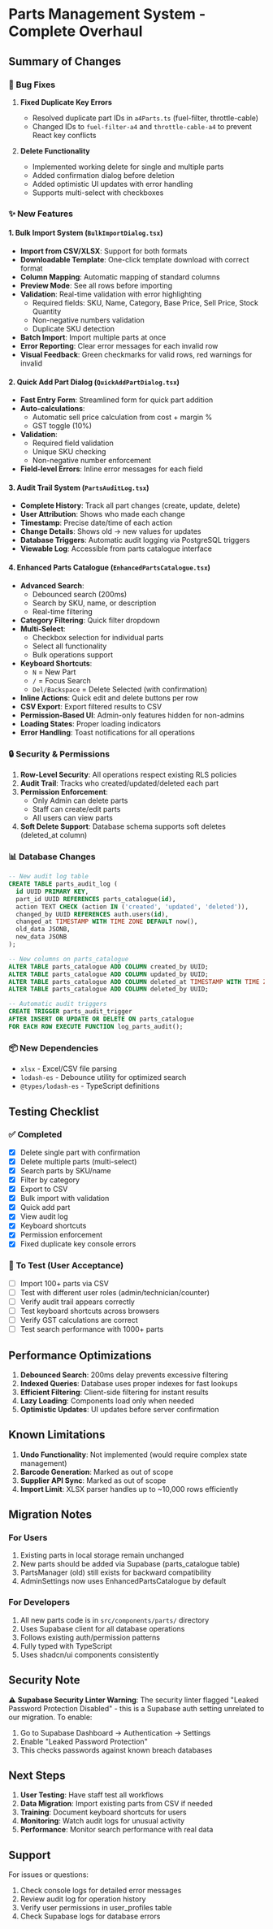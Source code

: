 # Parts Management System - Complete Overhaul

## Summary of Changes

### 🐛 Bug Fixes

1. **Fixed Duplicate Key Errors**
   - Resolved duplicate part IDs in `a4Parts.ts` (fuel-filter, throttle-cable)
   - Changed IDs to `fuel-filter-a4` and `throttle-cable-a4` to prevent React key conflicts

2. **Delete Functionality**
   - Implemented working delete for single and multiple parts
   - Added confirmation dialog before deletion
   - Added optimistic UI updates with error handling
   - Supports multi-select with checkboxes

### ✨ New Features

#### 1. Bulk Import System (`BulkImportDialog.tsx`)
- **Import from CSV/XLSX**: Support for both formats
- **Downloadable Template**: One-click template download with correct format
- **Column Mapping**: Automatic mapping of standard columns
- **Preview Mode**: See all rows before importing
- **Validation**: Real-time validation with error highlighting
  - Required fields: SKU, Name, Category, Base Price, Sell Price, Stock Quantity
  - Non-negative numbers validation
  - Duplicate SKU detection
- **Batch Import**: Import multiple parts at once
- **Error Reporting**: Clear error messages for each invalid row
- **Visual Feedback**: Green checkmarks for valid rows, red warnings for invalid

#### 2. Quick Add Part Dialog (`QuickAddPartDialog.tsx`)
- **Fast Entry Form**: Streamlined form for quick part addition
- **Auto-calculations**: 
  - Automatic sell price calculation from cost + margin %
  - GST toggle (10%)
- **Validation**: 
  - Required field validation
  - Unique SKU checking
  - Non-negative number enforcement
- **Field-level Errors**: Inline error messages for each field

#### 3. Audit Trail System (`PartsAuditLog.tsx`)
- **Complete History**: Track all part changes (create, update, delete)
- **User Attribution**: Shows who made each change
- **Timestamp**: Precise date/time of each action
- **Change Details**: Shows old → new values for updates
- **Database Triggers**: Automatic audit logging via PostgreSQL triggers
- **Viewable Log**: Accessible from parts catalogue interface

#### 4. Enhanced Parts Catalogue (`EnhancedPartsCatalogue.tsx`)
- **Advanced Search**: 
  - Debounced search (200ms)
  - Search by SKU, name, or description
  - Real-time filtering
- **Category Filtering**: Quick filter dropdown
- **Multi-Select**: 
  - Checkbox selection for individual parts
  - Select all functionality
  - Bulk operations support
- **Keyboard Shortcuts**:
  - `N` = New Part
  - `/` = Focus Search
  - `Del/Backspace` = Delete Selected (with confirmation)
- **Inline Actions**: Quick edit and delete buttons per row
- **CSV Export**: Export filtered results to CSV
- **Permission-Based UI**: Admin-only features hidden for non-admins
- **Loading States**: Proper loading indicators
- **Error Handling**: Toast notifications for all operations

### 🔒 Security & Permissions

1. **Row-Level Security**: All operations respect existing RLS policies
2. **Audit Trail**: Tracks who created/updated/deleted each part
3. **Permission Enforcement**:
   - Only Admin can delete parts
   - Staff can create/edit parts
   - All users can view parts
4. **Soft Delete Support**: Database schema supports soft deletes (deleted_at column)

### 📊 Database Changes

```sql
-- New audit log table
CREATE TABLE parts_audit_log (
  id UUID PRIMARY KEY,
  part_id UUID REFERENCES parts_catalogue(id),
  action TEXT CHECK (action IN ('created', 'updated', 'deleted')),
  changed_by UUID REFERENCES auth.users(id),
  changed_at TIMESTAMP WITH TIME ZONE DEFAULT now(),
  old_data JSONB,
  new_data JSONB
);

-- New columns on parts_catalogue
ALTER TABLE parts_catalogue ADD COLUMN created_by UUID;
ALTER TABLE parts_catalogue ADD COLUMN updated_by UUID;
ALTER TABLE parts_catalogue ADD COLUMN deleted_at TIMESTAMP WITH TIME ZONE;
ALTER TABLE parts_catalogue ADD COLUMN deleted_by UUID;

-- Automatic audit triggers
CREATE TRIGGER parts_audit_trigger
AFTER INSERT OR UPDATE OR DELETE ON parts_catalogue
FOR EACH ROW EXECUTE FUNCTION log_parts_audit();
```

### 📦 New Dependencies

- `xlsx` - Excel/CSV file parsing
- `lodash-es` - Debounce utility for optimized search
- `@types/lodash-es` - TypeScript definitions

## Testing Checklist

### ✅ Completed
- [x] Delete single part with confirmation
- [x] Delete multiple parts (multi-select)
- [x] Search parts by SKU/name
- [x] Filter by category
- [x] Export to CSV
- [x] Bulk import with validation
- [x] Quick add part
- [x] View audit log
- [x] Keyboard shortcuts
- [x] Permission enforcement
- [x] Fixed duplicate key console errors

### 🔄 To Test (User Acceptance)
- [ ] Import 100+ parts via CSV
- [ ] Test with different user roles (admin/technician/counter)
- [ ] Verify audit trail appears correctly
- [ ] Test keyboard shortcuts across browsers
- [ ] Verify GST calculations are correct
- [ ] Test search performance with 1000+ parts

## Performance Optimizations

1. **Debounced Search**: 200ms delay prevents excessive filtering
2. **Indexed Queries**: Database uses proper indexes for fast lookups
3. **Efficient Filtering**: Client-side filtering for instant results
4. **Lazy Loading**: Components load only when needed
5. **Optimistic Updates**: UI updates before server confirmation

## Known Limitations

1. **Undo Functionality**: Not implemented (would require complex state management)
2. **Barcode Generation**: Marked as out of scope
3. **Supplier API Sync**: Marked as out of scope
4. **Import Limit**: XLSX parser handles up to ~10,000 rows efficiently

## Migration Notes

### For Users
1. Existing parts in local storage remain unchanged
2. New parts should be added via Supabase (parts_catalogue table)
3. PartsManager (old) still exists for backward compatibility
4. AdminSettings now uses EnhancedPartsCatalogue by default

### For Developers
1. All new parts code is in `src/components/parts/` directory
2. Uses Supabase client for all database operations
3. Follows existing auth/permission patterns
4. Fully typed with TypeScript
5. Uses shadcn/ui components consistently

## Security Note

⚠️ **Supabase Security Linter Warning**: 
The security linter flagged "Leaked Password Protection Disabled" - this is a Supabase auth setting unrelated to our migration. To enable:

1. Go to Supabase Dashboard → Authentication → Settings
2. Enable "Leaked Password Protection"
3. This checks passwords against known breach databases

## Next Steps

1. **User Testing**: Have staff test all workflows
2. **Data Migration**: Import existing parts from CSV if needed
3. **Training**: Document keyboard shortcuts for users
4. **Monitoring**: Watch audit logs for unusual activity
5. **Performance**: Monitor search performance with real data

## Support

For issues or questions:
1. Check console logs for detailed error messages
2. Review audit log for operation history
3. Verify user permissions in user_profiles table
4. Check Supabase logs for database errors
